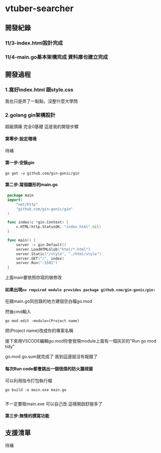 # vtuber-searcher

## 開發紀錄

### 11/3-index.html設計完成 

### 11/4-main.go基本架構完成 資料庫也建立完成

## 開發過程

### 1.寫好index.html 跟style.css

我也只是弄了一點點，沒整什麼大學問

### 2.golang gin架構設計

超級頭痛 完全0基礎 這是我的開發步驟

#### 第零步:設定環境

待補

#### 第一步:安裝gin

 ```go get -u github.com/gin-gonic/gin```
  
#### 第二步:寫個雛形的main.go
 ```go
  package main
  import(
	  "net/http"
	  "github.com/gin-gonic/gin"
  )

  func index(c *gin.Context) {
	  c.HTML(http.StatusOK, "index.html",nil)
  }

  func main() {
	  server := gin.Default()
	  server.LoadHTMLGlob("html/*.html")
	  server.Static("/style", "./html/style")
	  server.GET("/", index)
	  server.Run(":5501")
  }
```
  上面main要依照你寫的做修改
  
  #### 如果出現`no required module provides package github.com/gin-gonic/gin: `
  
  在跟main.go同目錄的地方建個空白檔go.mod
  
  然後cmd輸入
  
  ```go mod edit -module=(Project name) ```
  
  把(Project name)改成你的專案名稱
  
  接下來用VSCODE編輯go.mod你會發現module上面有一個灰灰的"Run go mod tidy"
  
  go.mod go.sum就完成了 我到這邊就沒有報錯了
  
  #### 每次Run code都會跳出一個很煩的防火牆視窗
  
  可以利用指令打包執行檔
  ```
  go build -o main.exe main.go
	
  ```
  不一定要取main.exe 可以自己改 這樣開啟舒服多了
  
  
  #### 第三步:無情的撰寫功能
  
  ## 支援清單
  
  待補
